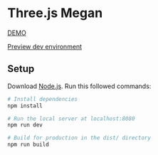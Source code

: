 # Three.js Megan

[DEMO](https://threejs-megan.netlify.app/)

[Preview dev environment](https://develop--threejs-megan.netlify.app/)

## Setup

Download [Node.js](https://nodejs.org/en/download/).
Run this followed commands:

```bash
# Install dependencies
npm install

# Run the local server at localhost:8080
npm run dev

# Build for production in the dist/ directory
npm run build
```
